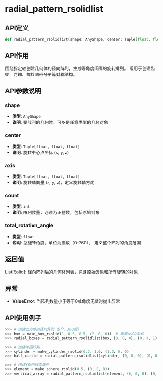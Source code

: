 # radial_pattern_rsolidlist

## API定义

```python
def radial_pattern_rsolidlist(shape: AnyShape, center: Tuple[float, float, float], axis: Tuple[float, float, float], count: int, total_rotation_angle: float) -> List[Solid]
```

## API作用

围绕指定轴创建几何体的径向阵列，生成等角度间隔的旋转排列。
常用于创建齿轮、花瓣、螺栓圆形分布等对称结构。

## API参数说明

### shape

- **类型**: `AnyShape`
- **说明**: 要阵列的几何体，可以是任意类型的几何对象

### center

- **类型**: `Tuple[float, float, float]`
- **说明**: 旋转中心点坐标 (x, y, z)

### axis

- **类型**: `Tuple[float, float, float]`
- **说明**: 旋转轴向量 (x, y, z)，定义旋转轴方向

### count

- **类型**: `int`
- **说明**: 阵列数量，必须为正整数，包括原始对象

### total_rotation_angle

- **类型**: `float`
- **说明**: 总旋转角度，单位为度数（0-360）， 定义整个阵列的角度范围

## 返回值

List[Solid]: 径向阵列后的几何体列表，包含原始对象和所有旋转的对象

## 异常

- **ValueError**: 当阵列数量小于等于0或角度无效时抛出异常

## API使用例子

```python
>>> # 创建立方体的径向阵列（6个，360度）
>>> box = make_box_rsolid(1, 0.5, 0.5, (2, 0, 0))  # 距离中心2单位
>>> radial_boxes = radial_pattern_rsolidlist(box, (0, 0, 0), (0, 0, 1), 6, 360)

>>> # 创建半圆阵列
>>> cylinder = make_cylinder_rsolid(0.3, 1.0, (1.5, 0, 0))
>>> half_circle = radial_pattern_rsolidlist(cylinder, (0, 0, 0), (0, 0, 1), 4, 180)

>>> # 围绕Y轴的径向阵列
>>> element = make_sphere_rsolid(0.5, (3, 0, 0))
>>> vertical_array = radial_pattern_rsolidlist(element, (0, 0, 0), (0, 1, 0), 8, 360)
```

